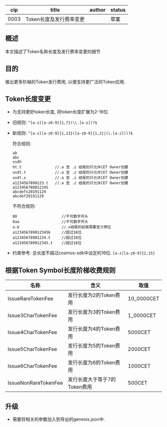 cip | title | author | status |
-------|-------|------|-------|
0003 | Token长度及发行费率变更 | | 草案|



## 概述

本文描述了Token名称长度及发行费率变更的细节



## 目的

推出更多阶梯的Token发行费用, 以便支持更广泛的Token应用.



## Token长度变更

- 为支持更好token长度, 将token长度扩展为2-16位.
- 旧规则: `^[a-z][a-z0-9]{1,7}(\\.[a-z])?$`

- 新规则: `^[a-z][a-z0-9]{1,13}([a-z0-9]{1,2}|(\.[a-z]))?$`

    符合规则:

    ```
    ab
    abc
    usdh
    ht.t               //.a 至 .z 结尾的只允许CET Owner创建
    usdt.t             //.a 至 .z 结尾的只允许CET Owner创建
    usdt.x             //.a 至 .z 结尾的只允许CET Owner创建
    a1234567890123.t   //.a 至 .z 结尾的只允许CET Owner创建
    a123456789012345
    abcdefx20191129
    abcdef20191129
    ```

    不符合规则:
    ```
    00                    //不可数字开头
    0aa                   //不可数字开头
    a.b                   //.x结尾的前面需要至少两位
    a1234567890123456     //超过16位
    a12345678901234.t     //超过16位
    a123456789012345.t    //超过16位
    ```

- 约束参考: 总长度不超过cosmos-sdk中设定的16位. `[a-z][a-z0-9]{2,15}`



## 根据Token Symbol长度阶梯收费规则

| 名称                 | 含义                        | 取值       |
| ------------------- | -------------------------- | ---------- |
| IssueRareTokenFee    | 发行长度为2的Token费用       | 10_0000CET |
| Issue3CharTokenFee   | 发行长度为3的Token费用       | 1_0000CET  |
| Issue4CharTokenFee   | 发行长度为4的Token费用       | 5000CET    |
| Issue5CharTokenFee   | 发行长度为5的Token费用       | 2000CET    |
| Issue6CharTokenFee   | 发行长度为6的Token费用       | 1000CET    |
| IssueNonRareTokenFee | 发行长度大于等于7的Token费用  | 500CET     |



## 升级

- 需要将相关的参数加入到导出的genesis.json中.
